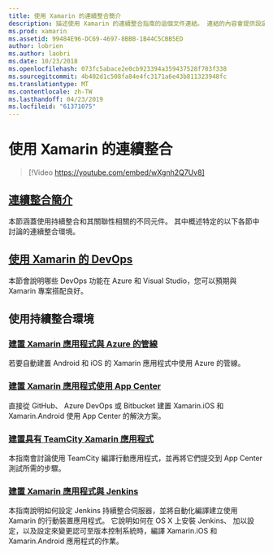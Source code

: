 ```yaml
---
title: 使用 Xamarin 的連續整合簡介
description: 描述使用 Xamarin 的連續整合指南的這個文件連結。 連結的內容會提供設定連續整合的概觀，並討論 App Center 建置、 TeamCity 和 Jenkins。
ms.prod: xamarin
ms.assetid: 99484E96-DC69-4697-8BBB-1B44C5CBB5ED
author: lobrien
ms.author: laobri
ms.date: 10/23/2018
ms.openlocfilehash: 073fc5abace2e0cb923394a359437528f703f338
ms.sourcegitcommit: 4b402d1c508fa84e4fc3171a6e43b811323948fc
ms.translationtype: MT
ms.contentlocale: zh-TW
ms.lasthandoff: 04/23/2019
ms.locfileid: "61371075"
---
```

# <a name="continuous-integration-with-xamarin"></a>使用 Xamarin 的連續整合

> [!Video https://youtube.com/embed/wXgnh2Q7Uv8]

## <a name="introduction-to-continuous-integrationtoolsciintro-to-cimd"></a>[連續整合簡介](~/tools/ci/intro-to-ci.md)

本節涵蓋使用持續整合和其關聯性相關的不同元件。 其中概述特定的以下各節中討論的連續整合環境。

## <a name="devops-with-xamarintoolscidevopsmd"></a>[使用 Xamarin 的 DevOps](~/tools/ci/devops.md)

本節會說明哪些 DevOps 功能在 Azure 和 Visual Studio，您可以預期與 Xamarin 專案搭配良好。

## <a name="working-with-continuous-integration-environments"></a>使用持續整合環境

### <a name="build-xamarin-apps-with-azure-pipelineshttpsdocsmicrosoftcomazuredevopspipelineslanguagesxamarin"></a>[建置 Xamarin 應用程式與 Azure 的管線](https://docs.microsoft.com/azure/devops/pipelines/languages/xamarin/)

若要自動建置 Android 和 iOS 的 Xamarin 應用程式中使用 Azure 的管線。

### <a name="build-xamarin-apps-using-app-centerhttpsdocsmicrosoftcomappcenterbuildxamarin"></a>[建置 Xamarin 應用程式使用 App Center](https://docs.microsoft.com/appcenter/build/xamarin/)

直接從 GitHub、 Azure DevOps 或 Bitbucket 建置 Xamarin.iOS 和 Xamarin.Android 使用 App Center 的解決方案。

### <a name="build-xamarin-apps-with-teamcitytoolsciteamcitymd"></a>[建置具有 TeamCity Xamarin 應用程式](~/tools/ci/teamcity.md)

本指南會討論使用 TeamCity 編譯行動應用程式，並再將它們提交到 App Center 測試所需的步驟。

### <a name="build-xamarin-apps-with-jenkinstoolscijenkins-walkthroughmd"></a>[建置 Xamarin 應用程式與 Jenkins](~/tools/ci/jenkins-walkthrough.md)

本指南說明如何設定 Jenkins 持續整合伺服器，並將自動化編譯建立使用 Xamarin 的行動裝置應用程式。 它說明如何在 OS X 上安裝 Jenkins、 加以設定，以及設定來變更認可至版本控制系統時，編譯 Xamarin.iOS 和 Xamarin.Android 應用程式的作業。
